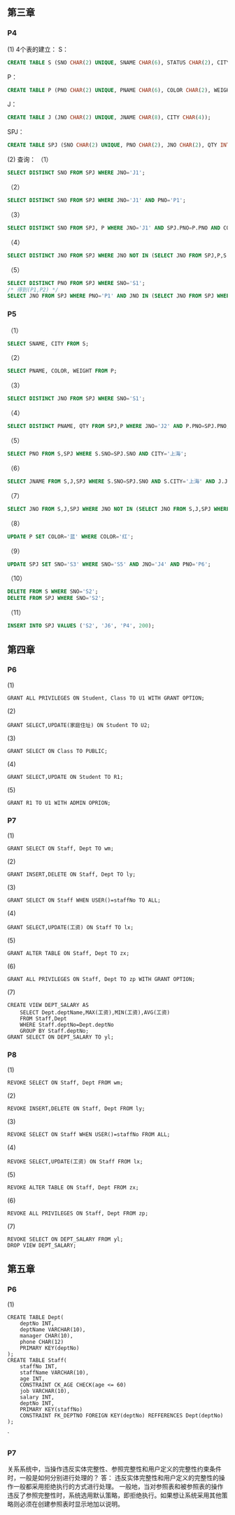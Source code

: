 ## 第三章
### P4
(1) 4个表的建立：
S：
```sql
CREATE TABLE S (SNO CHAR(2) UNIQUE, SNAME CHAR(6), STATUS CHAR(2), CITY CHAR(4));
```
P：
```sql
CREATE TABLE P (PNO CHAR(2) UNIQUE, PNAME CHAR(6), COLOR CHAR(2), WEIGHT INT);
```
J：
```SQL
CREATE TABLE J (JNO CHAR(2) UNIQUE, JNAME CHAR(8), CITY CHAR(4));
```
SPJ：
```SQL
CREATE TABLE SPJ (SNO CHAR(2) UNIQUE, PNO CHAR(2), JNO CHAR(2), QTY INT);
```
(2) 查询：
（1）
```sql
SELECT DISTINCT SNO FROM SPJ WHERE JNO='J1';
```
（2）
```sql
SELECT DISTINCT SNO FROM SPJ WHERE JNO='J1' AND PNO='P1';
```
（3）
```sql
SELECT DISTINCT SNO FROM SPJ, P WHERE JNO='J1' AND SPJ.PNO=P.PNO AND COLOR='红';
```
（4）
```sql
SELECT DISTINCT JNO FROM SPJ WHERE JNO NOT IN (SELECT JNO FROM SPJ,P,S WHERE S.CITY='天津' AND COLOR='红' AND S.SNO=SPJ.SNO AND P.PNO=SPJ.PNO);
```
（5）
```sql
SELECT DISTINCT PNO FROM SPJ WHERE SNO='S1';
/* 得到(P1,P2) */
SELECT JNO FROM SPJ WHERE PNO='P1' AND JNO IN (SELECT JNO FROM SPJ WHERE PNO='P2');
```

### P5
（1）
```sql
SELECT SNAME, CITY FROM S;
```
（2）
```sql
SELECT PNAME, COLOR, WEIGHT FROM P;
```
（3）
```sql
SELECT DISTINCT JNO FROM SPJ WHERE SNO='S1';
```
（4）
```sql
SELECT DISTINCT PNAME, QTY FROM SPJ,P WHERE JNO='J2' AND P.PNO=SPJ.PNO;
```
（5）
```sql
SELECT PNO FROM S,SPJ WHERE S.SNO=SPJ.SNO AND CITY='上海';
``````
（6）
```sql
SELECT JNAME FROM S,J,SPJ WHERE S.SNO=SPJ.SNO AND S.CITY='上海' AND J.JNO=SPJ.JNO;
```
（7）
```sql
SELECT JNO FROM S,J,SPJ WHERE JNO NOT IN (SELECT JNO FROM S,J,SPJ WHERE S.SNO=SPJ.SNO AND S.CITY='天津');
```
（8）
```sql
UPDATE P SET COLOR='蓝' WHERE COLOR='红';
```
（9）
```sql
UPDATE SPJ SET SNO='S3' WHERE SNO='S5' AND JNO='J4' AND PNO='P6';
``````
（10）
```sql
DELETE FROM S WHERE SNO='S2';
DELETE FROM SPJ WHERE SNO='S2';
```
（11）
```sql
INSERT INTO SPJ VALUES ('S2', 'J6', 'P4', 200);
```



## 第四章
### P6
(1)
```mysql
GRANT ALL PRIVILEGES ON Student, Class TO U1 WITH GRANT OPTION;
```
(2)
```mysql
GRANT SELECT,UPDATE(家庭住址) ON Student TO U2;
```
(3)
```mysql
GRANT SELECT ON Class TO PUBLIC;
```
(4)
```mysql
GRANT SELECT,UPDATE ON Student TO R1;
```
(5)
```mysql
GRANT R1 TO U1 WITH ADMIN OPRION;
```
### P7
(1)
```mysql
GRANT SELECT ON Staff, Dept TO wm;
```
(2)
```mysql
GRANT INSERT,DELETE ON Staff, Dept TO ly;
```
(3)
```mysql
GRANT SELECT ON Staff WHEN USER()=staffNo TO ALL;
```
(4)
```mysql
GRANT SELECT,UPDATE(工资) ON Staff TO lx;
```
(5)
```mysql
GRANT ALTER TABLE ON Staff, Dept TO zx;
```
(6)
```mysql
GRANT ALL PRIVILEGES ON Staff, Dept TO zp WITH GRANT OPTION;
```
(7)
```mysql
CREATE VIEW DEPT_SALARY AS
	SELECT Dept.deptName,MAX(工资),MIN(工资),AVG(工资)
	FROM Staff,Dept
	WHERE Staff.deptNo=Dept.deptNo
	GROUP BY Staff.deptNo;
GRANT SELECT ON DEPT_SALARY TO yl;
```
### P8
(1)
```mysql
REVOKE SELECT ON Staff, Dept FROM wm;
```
(2)
```mysql
REVOKE INSERT,DELETE ON Staff, Dept FROM ly;
```
(3)
```mysql
REVOKE SELECT ON Staff WHEN USER()=staffNo FROM ALL;
```
(4)
```mysql
REVOKE SELECT,UPDATE(工资) ON Staff FROM lx;
```
(5)
```mysql
REVOKE ALTER TABLE ON Staff, Dept FROM zx;
```
(6)
```mysql
REVOKE ALL PRIVILEGES ON Staff, Dept FROM zp;
```
(7)
```mysql
REVOKE SELECT ON DEPT_SALARY FROM yl;
DROP VIEW DEPT_SALARY;
```


## 第五章
### P6
(1)
```mysql
CREATE TABLE Dept(
	deptNo INT,
	deptName VARCHAR(10),
	manager CHAR(10),
	phone CHAR(12)
	PRIMARY KEY(deptNo)
); 
CREATE TABLE Staff(
	staffNo INT,
	staffName VARCHAR(10),
	age INT,
	CONSTRAINT CK_AGE CHECK(age <= 60)
	job VARCHAR(10),
	salary INT,
	deptNo INT,
	PRIMARY KEY(staffNo)
	CONSTRAINT FK_DEPTNO FOREIGN KEY(deptNo) REFFERENCES Dept(deptNo)
);
```
`

### P7 
关系系统中，当操作违反实体完整性、参照完整性和用户定义的完整性约束条件时，一般是如何分别进行处理的？
答：
	违反实体完整性和用户定义的完整性的操作一般都采用拒绝执行的方式进行处理。
	一般地，当对参照表和被参照表的操作违反了参照完整性时，系统选用默认策略，即拒绝执行。如果想让系统采用其他策略则必须在创建参照表时显示地加以说明。

